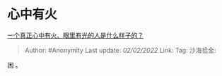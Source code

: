 # 心中有火
[一个真正心中有火、眼里有光的人是什么样子的？](https://www.zhihu.com/question/424454066/answer/1851255537)

> Author: #Anonymity
> Last update: *02/02/2022*
> Link:
> Tag:
> 沙海拾金:

困 。
